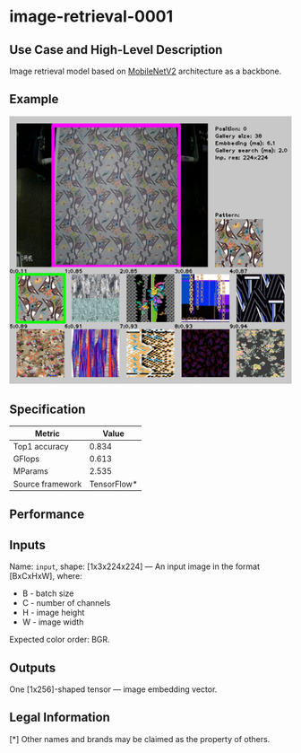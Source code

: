 # image-retrieval-0001

## Use Case and High-Level Description

Image retrieval model based on [MobileNetV2](https://arxiv.org/abs/1801.04381) architecture as a backbone.

## Example

![](./image-retrieval-0001.jpg)

## Specification

| Metric                                                        | Value                   |
|---------------------------------------------------------------|-------------------------|
| Top1 accuracy                                                 | 0.834                   |
| GFlops                                                        | 0.613                   |
| MParams                                                       | 2.535                   |
| Source framework                                              | TensorFlow\*            |

## Performance

## Inputs

Name: `input`, shape: [1x3x224x224] — An input image in the format [BxCxHxW],
where:

   - B - batch size
   - C - number of channels
   - H - image height
   - W - image width

Expected color order: BGR.

## Outputs

One [1x256]-shaped tensor — image embedding vector.

## Legal Information
[*] Other names and brands may be claimed as the property of others.

